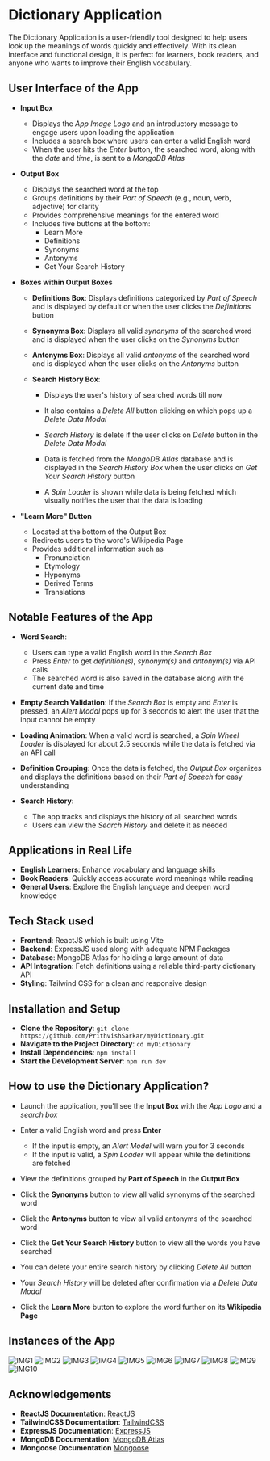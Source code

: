 # Dictionary Application

The Dictionary Application is a user-friendly tool designed to help users look up the meanings of words quickly and effectively. With its clean interface and functional design, it is perfect for learners, book readers, and anyone who wants to improve their English vocabulary.

## User Interface of the App

- **Input Box**

  - Displays the *App Image Logo* and an introductory message to engage users upon loading the application
  - Includes a search box where users can enter a valid English word
  - When the user hits the *Enter* button, the searched word, along with the *date* and *time*, is sent to a *MongoDB Atlas*

- **Output Box**

  - Displays the searched word at the top
  - Groups definitions by their *Part of Speech* (e.g., noun, verb, adjective) for clarity
  - Provides comprehensive meanings for the entered word
  - Includes five buttons at the bottom:
    - Learn More
    - Definitions
    - Synonyms
    - Antonyms
    - Get Your Search History

- **Boxes within Output Boxes**
  - **Definitions Box**: Displays definitions categorized by *Part of Speech* and is displayed by default or when the user clicks the *Definitions* button

  - **Synonyms Box**: Displays all valid *synonyms* of the searched word and is displayed when the user clicks on the *Synonyms* button

  - **Antonyms Box**: Displays all valid *antonyms* of the searched word and is displayed when the user clicks on the *Antonyms* button

  - **Search History Box**:
    - Displays the user's history of searched words till now
    - It also contains a *Delete All* button clicking on which pops up a *Delete Data Modal*
    - *Search History* is delete if the user clicks on *Delete* button in the *Delete Data Modal*
    - Data is fetched from the *MongoDB Atlas* database and is displayed in the *Search History Box* when the user clicks on *Get Your Search History* button

    - A *Spin Loader* is shown while data is being fetched which visually notifies the user that the data is loading

- **"Learn More" Button**

  - Located at the bottom of the Output Box
  - Redirects users to the word's Wikipedia Page
  - Provides additional information such as
    - Pronunciation
    - Etymology
    - Hyponyms
    - Derived Terms
    - Translations

## Notable Features of the App

- **Word Search**:
  - Users can type a valid English word in the *Search Box*
  - Press *Enter* to get *definition(s)*, *synonym(s)* and *antonym(s)* via API calls
  - The searched word is also saved in the database along with the current date and time

- **Empty Search Validation**: If the *Search Box* is empty and *Enter* is pressed, an *Alert Modal* pops up for 3 seconds to alert the user that the input cannot be empty

- **Loading Animation**: When a valid word is searched, a *Spin Wheel Loader* is displayed for about 2.5 seconds while the data is fetched via an API call

- **Definition Grouping**: Once the data is fetched, the *Output Box* organizes and displays the definitions based on their *Part of Speech* for easy understanding

- **Search History**:
  - The app tracks and displays the history of all searched words
  - Users can view the *Search History* and delete it as needed

## Applications in Real Life

- **English Learners**: Enhance vocabulary and language skills
- **Book Readers**: Quickly access accurate word meanings while reading
- **General Users**: Explore the English language and deepen word knowledge

## Tech Stack used

- **Frontend**: ReactJS which is built using Vite
- **Backend**: ExpressJS used along with adequate NPM Packages
- **Database**: MongoDB Atlas for holding a large amount of data
- **API Integration**: Fetch definitions using a reliable third-party dictionary API
- **Styling**: Tailwind CSS for a clean and responsive design

## Installation and Setup

- **Clone the Repository**: `git clone https://github.com/PrithvishSarkar/myDictionary.git`
- **Navigate to the Project Directory**: `cd myDictionary`
- **Install Dependencies**: `npm install`
- **Start the Development Server**: `npm run dev`

## How to use the Dictionary Application?

- Launch the application, you'll see the **Input Box** with the *App Logo* and a *search box*
- Enter a valid English word and press **Enter**
  - If the input is empty, an *Alert Modal* will warn you for 3 seconds
  - If the input is valid, a *Spin Loader* will appear while the definitions are fetched

- View the definitions grouped by **Part of Speech** in the **Output Box**
- Click the **Synonyms** button to view all valid synonyms of the searched word
- Click the **Antonyms** button to view all valid antonyms of the searched word
- Click the **Get Your Search History** button to view all the words you have searched
- You can delete your entire search history by clicking *Delete All* button
- Your *Search History* will be deleted after confirmation via a *Delete Data Modal*
- Click the **Learn More** button to explore the word further on its **Wikipedia Page**

## Instances of the App

![IMG1](Frontend/screenshots/img1.png)
![IMG2](Frontend/screenshots/img2.png)
![IMG3](Frontend/screenshots/img3.png)
![IMG4](Frontend/screenshots/img4.png)
![IMG5](Frontend/screenshots/img5.png)
![IMG6](Frontend/screenshots/img6.png)
![IMG7](Frontend/screenshots/img7.png)
![IMG8](Frontend/screenshots/img8.png)
![IMG9](Frontend/screenshots/img9.png)
![IMG10](Frontend/screenshots/img10.png)

## Acknowledgements

- **ReactJS Documentation**: [ReactJS](https://react.dev/learn)
- **TailwindCSS Documentation**: [TailwindCSS](https://tailwindcss.com/docs/installation)
- **ExpressJS Documentation**: [ExpressJS](https://expressjs.com/)
- **MongoDB Documentation**: [MongoDB Atlas](https://www.mongodb.com/docs/atlas/getting-started/)
- **Mongoose Documentation** [Mongoose](https://mongoosejs.com/docs/)
